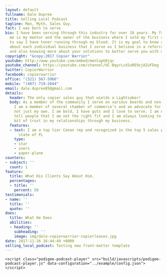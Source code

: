 ```yaml
---
layout: default
fullname: Dale Dupree
title: Selling Local Podcast
tagline: Man, Myth, Sales Guy.
fact: I was born to serve
bio: I have been serving through this industry for over 10 years. My father before
  me is my mentor and the owner of the business where I sold my first copier, needless
  to say I have toner running through my blood. It is my goal to know and learn more
  about each individual business that I serve as I believe in a referral relationship
  and also knowing more about your solutions to better serve you with mine.
copyright: "&copy;2017 Copier Warrior"
youtube: http://www.youtube.com/embed/menlopU8jqc
youtube_channel: https://youtube.com/channel/UC-BqyrLcd1uRE9zjAZuFDeg
twitter: CopierWarrior
facebook: copierwarrior
office: "(321) 567-5966"
mobile: "(407) 719-2844"
email: dale.dupree85@gmail.com
details:
  header: The only copier sales guy that wields a Lightsaber!
  body: As a member of the community I serve on various boards and non-profit committees.
    I am a member of several chamber of commerce’s and an advocate for other industries,
    not just my own. I am bold, I have guts and I love to serve. I am not afraid to
    tell people that I am not the right fit and I am always looking to earn that extra
    bit of trust in my relationships through my business.
  features:
  - text: I am a top tier Canon rep and recognized in the top 5 sales people for the
      state of FL
    type:
    - star
    - users
    - paper-plane
counters:
- subject: ''
  count: 1
feature:
  title: What His Clients Say About Him.
  percentages:
  - title: ''
    percent: 50
testimonials:
- name: ''
  title: ''
  quote: ''
does:
  title: What He Does
  abilities:
  - heading: ''
    subheading: ''
    image: img/dale-copierwarrior-copierleases.jpg
date: 2017-11-26 16:44:49 +0000
selling_local_podcast: Testing new front-matter template
---
```

    <script class="podigee-podcast-player" src="build/javascripts/podigee-podcast-player.js" data-configuration="../example/config.json"></script>